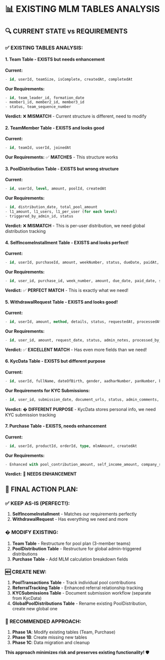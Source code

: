 # 📊 **EXISTING MLM TABLES ANALYSIS** 

## 🔍 **CURRENT STATE vs REQUIREMENTS**

### ✅ **EXISTING TABLES ANALYSIS:**

#### 1. **Team Table** - EXISTS but needs enhancement
**Current:**
```sql
- id, userId, teamSize, isComplete, createdAt, completedAt
```
**Our Requirements:**
```sql  
- id, team_leader_id, formation_date
- member1_id, member2_id, member3_id
- status, team_sequence_number
```
**Verdict:** ❌ **MISMATCH** - Current structure is different, need to modify

#### 2. **TeamMember Table** - EXISTS and looks good
**Current:**
```sql
- id, teamId, userId, joinedAt
```
**Our Requirements:** ✅ **MATCHES** - This structure works

#### 3. **PoolDistribution Table** - EXISTS but wrong structure
**Current:**
```sql
- id, userId, level, amount, poolId, createdAt
```
**Our Requirements:**
```sql
- id, distribution_date, total_pool_amount
- l1_amount, l1_users, l1_per_user (for each level)
- triggered_by_admin_id, status
```
**Verdict:** ❌ **MISMATCH** - This is per-user distribution, we need global distribution tracking

#### 4. **SelfIncomeInstallment Table** - EXISTS and looks perfect!
**Current:**
```sql
- id, userId, purchaseId, amount, weekNumber, status, dueDate, paidAt, createdAt
```
**Our Requirements:**
```sql
- id, user_id, purchase_id, week_number, amount, due_date, paid_date, status
```
**Verdict:** ✅ **PERFECT MATCH** - This is exactly what we need!

#### 5. **WithdrawalRequest Table** - EXISTS and looks good!
**Current:**
```sql
- id, userId, amount, method, details, status, requestedAt, processedAt, processedBy, adminNotes
```
**Our Requirements:**
```sql
- id, user_id, amount, request_date, status, admin_notes, processed_by_admin_id, processed_date
```
**Verdict:** ✅ **EXCELLENT MATCH** - Has even more fields than we need!

#### 6. **KycData Table** - EXISTS but different purpose
**Current:**
```sql
- id, userId, fullName, dateOfBirth, gender, aadharNumber, panNumber, bankDetails, status
```
**Our Requirements for KYC Submissions:**
```sql  
- id, user_id, submission_date, document_urls, status, admin_comments, reviewed_by_admin_id
```
**Verdict:** � **DIFFERENT PURPOSE** - KycData stores personal info, we need KYC submission tracking

#### 7. **Purchase Table** - EXISTS, needs enhancement
**Current:**
```sql
- id, userId, productId, orderId, type, mlmAmount, createdAt
```
**Our Requirements:**
```sql
- Enhanced with pool_contribution_amount, self_income_amount, company_share_amount
```
**Verdict:** 🔧 **NEEDS ENHANCEMENT**

## 🎯 **FINAL ACTION PLAN:**

### ✅ **KEEP AS-IS (PERFECT!):**
1. **SelfIncomeInstallment** - Matches our requirements perfectly
2. **WithdrawalRequest** - Has everything we need and more

### � **MODIFY EXISTING:**
1. **Team Table** - Restructure for pool plan (3-member teams)
2. **PoolDistribution Table** - Restructure for global admin-triggered distributions
3. **Purchase Table** - Add MLM calculation breakdown fields

### 🆕 **CREATE NEW:**
1. **PoolTransactions Table** - Track individual pool contributions
2. **ReferralTracking Table** - Enhanced referral relationship tracking  
3. **KYCSubmissions Table** - Document submission workflow (separate from KycData)
4. **GlobalPoolDistributions Table** - Rename existing PoolDistribution, create new global one

### 🎯 **RECOMMENDED APPROACH:**
1. **Phase 1A**: Modify existing tables (Team, Purchase)
2. **Phase 1B**: Create missing new tables
3. **Phase 1C**: Data migration and cleanup

**This approach minimizes risk and preserves existing functionality!** 🛡️

